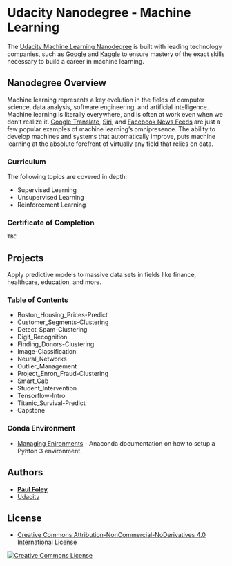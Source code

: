 # Udacity Nanodegree - Machine Learning

The [Udacity Machine Learning Nanodegree](https://www.udacity.com/course/machine-learning-engineer-nanodegree--nd009) is built with leading technology companies, such as [Google](https://www.google.com/) and [Kaggle](https://www.kaggle.com/) to ensure mastery of the exact skills necessary to build a career in machine learning.


## Nanodegree Overview

Machine learning represents a key evolution in the fields of computer science, data analysis, software engineering, and artificial intelligence. Machine learning is literally everywhere, and is often at work even when we don’t realize it. [Google Translate](https://translate.google.com/), [Siri](https://www.apple.com/ios/siri/), and [Facebook News Feeds](https://www.facebook.com/) are just a few popular examples of machine learning’s omnipresence. The ability to develop machines and systems that automatically improve, puts machine learning at the absolute forefront of virtually any field that relies on data.

### Curriculum

The following topics are covered in depth:

* Supervised Learning
* Unsupervised Learning
* Reinforcement Learning

### Certificate of Completion

`TBC`


## Projects

Apply predictive models to massive data sets in fields like finance, healthcare, education, and more.

### Table of Contents

* Boston_Housing_Prices-Predict
* Customer_Segments-Clustering
* Detect_Spam-Clustering
* Digit_Recognition
* Finding_Donors-Clustering
* Image-Classification
* Neural_Networks
* Outlier_Management
* Project_Enron_Fraud-Clustering
* Smart_Cab
* Student_Intervention
* Tensorflow-Intro
* Titanic_Survival-Predict
* Capstone

### Conda Environment

* [Managing Enironments](https://conda.io/docs/using/envs.html) - Anaconda documentation on how to setup a Pyhton 3 environment.


## Authors

* **[Paul Foley](https://github.com/paulfoley)**
* [Udacity](https://www.udacity.com/)


## License

* <a rel="license" href="https://creativecommons.org/licenses/by-nc-nd/4.0/"> Creative Commons Attribution-NonCommercial-NoDerivatives 4.0 International License</a>

<a rel="license" href="https://creativecommons.org/licenses/by-nc-nd/4.0/">
	<img alt="Creative Commons License" style="border-width:0" src="https://i.creativecommons.org/l/by-nc-nd/4.0/88x31.png" />
</a>
